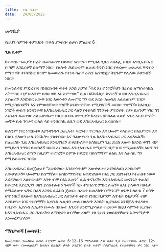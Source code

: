 ```yaml
---
title:  ጊዜ ሲቆም
date:   24/05/2025
---
```


### መግቢያ

የዚህን ሳምንት ትምህርት ጥቅስ ያንብቡ፡ ሉቃስ ምዕራፍ 6

**ጊዜ ሲቆም**

ከተወሰኑ ዓመታት በፊት በመንፈሳዊ ህይወቴ አስቸጋሪ የሚባል ጊዜን አሳልፌ ነበር። እግዚአብሔር በጣም እንደራቀኝ ይሰማኝ ነበር። የጸሎት ሕይወቴም ሊጠፋ ትንሽ ነበር የቀረው። መጽሐፍ ቅዱስን የማጥናት ተነሳሽነቴ በጣም ከመውረዱ የተነሳ ሳጠና ራሴን አስገድጄና ትርጉም የሌለው ይሆንብኝ ነበር።

በመንፈሳዊ ምድረ በዳ በነበርኩበት ወቅት አንድ ድምፅ “ወደ እኔ ና ነገሮችህን በራስህ ለማስተካከል አትሞክር ብቻ ሁሉንም ይዘህ ወደ እኔ አምጣው” ሲል በሹክሹክታ ይናገረኝ ነበር። እግዚአብሔር እየጠራኝ እንደነበር አውቅ ነበር እውነቱን ለመናገር ግን ወደ እርሱ ለመሄድ አልፈለኩም ነበር። የሚያስደስቱኝን እና የምወዳቸውን ነገሮች እንድተዋቸው የሚያደርገኝ መስሎ ተሰማኝ። ከእነዚህ ነገሮች ውስጥ አንዳንዶቹ ከእግዚአብሔር ጋር ላለኝ የተበላሸ ግንኙነት ምክንያት የሆኑ ቢሆኑም ነገር ግን እነሱርን ለመተው አልፈለግኩም ነበር። ለብዙ ሳምንታት ከእርሱ ስኮበልል ቆይቼ አንድ አርብ ምሽት መኝታ ቤቴ ገባሁና ወለሉ ላይ ተንበርክኬ ልቤን ወደ እግዚአብሔር አፈሰስኩ።
 
ሁሉንም ነገር ነገርኩት። እያንዳንዱን ኃጢአት፣ ፍርሃት፣ ጥርጣሬ እና ህመም ሳላስቀር በአእምሮዬ እና በልቤ ያለውን ሁሉ ነገርኩት። ያልተበረዘ እና ግልጽ የሆነ ጊዜ ከእግዚአብሔር ጋር አሳለፍኩኝ። በጨረስኩ ጊዜ እግዚአብሔር እንዲናገረኝ ፈቀድኩለት። እስከዚያን ጊዜ ድረስ ጸሎት ከአንድ ወገን ብቻ የሚደረግ ንግግር ይመስለኝ ነበር። እኔ ሳወራ እግዚአብሔር የሚሰማ ብቻ ነበር የሚመስለኝ። አሁን ግን እግዚአብሔር ሰማኝ ከዚያም ተናገረኝ። ድምፁ በጆሮዬ ባይሰማኝም ለልቤ እና ለሐሳቤ ግን የማያጠራጥር ነበር።

እግዚአብሔር በመጀመሪያ “እወድሃለሁ እንደተጎዳህም አውቃለሁ። እየኮበለልክ እንደሆነም አውቃለሁኝ። ህመምህ ይሰማኛል። እስከነማንነትህ እወድሃለሁ። ከእኔ ጋር ደህንነትህ የተጠበቀ ነው። እረዳሃለሁ፣ አልተውህም አንተ ብቻ በእኔ እመን” ሲል ተናገረኝ። እግዚአብሔር መናገሩን ቀጠለ፤ ከፍርሃቴ እያረጋጋኝ ሀዘን ያስከተሉብኝ ጉዳዮች ላይ ተግባራዊ ምክር ሰጠኝ። ለእኔ ያለውን በሁኔታ የማይለወጥ ፍቅር ስረዳ እንባዬ ይፈስስ ጀመር። ሰአቱን ስመለከት በሚገርም ሁኔታ ከለሊቱ 7 ሰዓት ሆኖ ነበር! በጸሎት ከእግዚአብሔር ጋር ለሰዓታት ቆይቼ የነበር ቢሆንም ለጥቂት ደቂቃዎች ብቻ እንደቆየሁ ነበር የተሰማኝ። ኢየሱስ ሌሊቱን ሙሉ በጸሎት እንዴት ሊያሳልፍ እንደቻለ ተረዳሁ። 
በዚያው ኢየሱስ ሌሊቱን በሙሉ በጸሎት እንዴት እንደሚያሳልፍ ተረዳሁ። በዚህ ሳምንት ኢየሱስ ከእግዚአብሔር ጋር ሕብረትን ለማድረግ ለብቻው ረዘም ያለ ጊዜን የወሰደባቸውን አጋጣሚዎች እንመረምራለን። 

### ማስታወሻ (መጻፍ):

`ከመረጣቹት የመፅሀፍ ቅዱስ ትርጉም ሉቃስ 6:12-16 ማስታወሻ ላይ ጻፉ። ጊዜ ከጠበባቹሁ ቁጥር 12ን ብቻ ጻፉ። በመቀጠልም ክፍሉን በራስዎ ቃላት እንደገና ይጻፉ ወይም ስለምዕራፋ የተረዳቹትን ዋና ነገር ጻፉ።`
 

